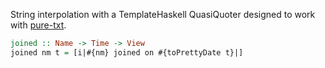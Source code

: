 String interpolation with a TemplateHaskell QuasiQuoter designed to work with [pure-txt](/packages/pure-txt/latest).

```haskell
joined :: Name -> Time -> View
joined nm t = [i|#{nm} joined on #{toPrettyDate t}|]
```